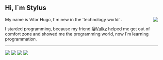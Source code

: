 ## Hi, I´m Stylus  

<img align = "right" src="lobinis.gif"> 

My name is Vitor Hugo, I´m new in the 'technology world' .

I starded programming, because my friend [@Vulkz](https://github.com/Vulkz) helped me 
get out of comfort zone and showed me the programming world, now I´m learning programmation. 

---
![](https://img.shields.io/badge/-JavaScript-F7DF1E?style=for-the-badge&logo=JavaScript&logoColor=242424) 
![](https://img.shields.io/badge/-HTML5-E34F26?style=for-the-badge&logo=HTML5&logoColor=242424) 
![](https://img.shields.io/badge/-CSS3-3776AB?style=for-the-badge&logo=CSS3&logoColor=242424) 
![](https://img.shields.io/badge/-Python-4d55c9?style=for-the-badge&logo=Python&logoColor=242424)
